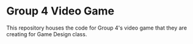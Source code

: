 # Group 4 Video Game

This repository houses the code for Group 4's video game that they are creating for Game Design class.